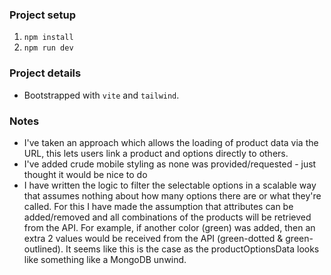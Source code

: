 ### Project setup

1. `npm install`
2. `npm run dev`

### Project details

- Bootstrapped with `vite` and `tailwind`.

### Notes

- I've taken an approach which allows the loading of product data via the URL, this lets users link a product and options directly to others.
- I've added crude mobile styling as none was provided/requested - just thought it would be nice to do
- I have written the logic to filter the selectable options in a scalable way that assumes nothing about how many options there are or what they're called. For this I have made the assumption that attributes can be added/removed and all combinations of the products will be retrieved from the API. For example, if another color (green) was added, then an extra 2 values would be received from the API (green-dotted & green-outlined). It seems like this is the case as the productOptionsData looks like something like a MongoDB unwind.
